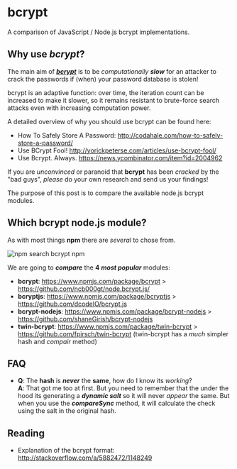 # bcrypt

A comparison of JavaScript / Node.js bcrypt implementations.

## Why use *bcrypt*?

The main aim of [***bcrypt***](http://en.wikipedia.org/wiki/Bcrypt)
is to be *computationally* ***slow*** for an attacker to crack
the passwords if (when) your password database is stolen!

bcrypt is an adaptive function: over time, the iteration count
can be increased to make it slower, so it remains resistant to
brute-force search attacks even with increasing computation power.

A detailed overview of why you should use bcrypt can be found here:

+ How To Safely Store A Password:
http://codahale.com/how-to-safely-store-a-password/
+ Use BCrypt Fool!
http://yorickpeterse.com/articles/use-bcrypt-fool/
+ Use Bcrypt. Always.
https://news.ycombinator.com/item?id=2004962

If you are *unconvinced* or paranoid that **bcrypt**
has been *cracked* by the "bad guys", *please* do your own
research and send us your findings!

The purpose of this post is to compare the available node.js
bcrypt modules.

## Which bcrypt node.js module?

As with most things **npm** there are *several* to chose from.

![npm search bcrypt](http://i.imgur.com/LapIFMQ.png)
npm

We are going to ***compare*** the **4** ***most popular*** modules:

+ **bcrypt**: https://www.npmjs.com/package/bcrypt > https://github.com/ncb000gt/node.bcrypt.js/
+ **bcryptjs**: https://www.npmjs.com/package/bcryptjs > https://github.com/dcodeIO/bcrypt.js
+ **bcrypt-nodejs**: https://www.npmjs.com/package/bcrypt-nodejs > https://github.com/shaneGirish/bcrypt-nodejs
+ **twin-bcrypt**: https://www.npmjs.com/package/twin-bcrypt > https://github.com/fpirsch/twin-bcrypt
(twin-bcrypt has a *much* simpler hash and *compair* method)

## FAQ

+ **Q**: The **hash** is ***never*** the **same**, how do I know its *working*?  
**A**: That got me too at first. But you need to remember
that the under the hood its generating a ***dynamic salt***
so it will never *appear* the same.
But when you use the ***compareSync*** method, it will calculate
the check using the salt in the original hash.

## Reading

- Explanation of the bcrypt format:
http://stackoverflow.com/a/5882472/1148249
